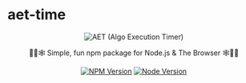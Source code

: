 # aet-time

<p align="center">
  <img src="https://cldup.com/xFVFxOioAU.svg" alt="AET (Algo Execution Timer)"/>

  
</p>

<p align="center">🧑‍💻🕸️ Simple, fun npm package for Node.js & The Browser 🕸️🧑‍💻</p>

<p align="center">


<p align="center">
<a href="https://www.npmjs.com/package/aet-time"><img src="https://img.shields.io/npm/v/mocha.svg" alt="NPM Version"></a>
<a href="https://github.com/Anirudh-sk/aet-npm-package"><img src="https://img.shields.io/node/v/mocha.svg" alt="Node Version"></a>
</p>
